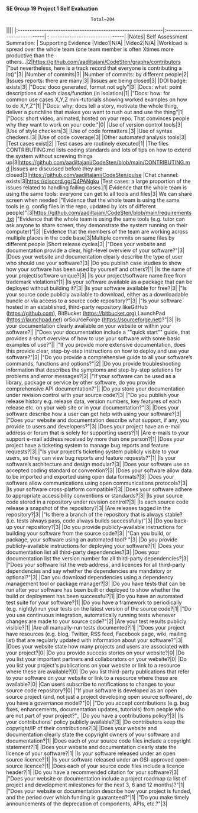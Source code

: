 **SE Group 19 Project 1 Self Evaluation**

                                    Total=204

||||
|:-------------------------------------------------------------|:---------------------------| : -------------------------------|
|Notes| Self Assessment Summation: | Supporting Evidence
|Video1|N/A|
|Video2|N/A|
|Workload is spread over the whole team (one team member is often Xtimes more productive than the others...|2|https://github.com/aadiltajani/CodeSten/graphs/contributors
|"but nevertheless, here is a track record that everyone is contributing a lot)"|3|
|Number of commits|3|
|Number of commits: by different people|2|
|Issues reports: there are many|3|
|Issues are being closed|3|
|DOI badge: exists|3|
|"Docs: doco generated, format not ugly"|3|
|Docs: what: point descriptions of each class/function (in isolation)|1|
|"Docs: how: for common use cases X,Y,Z mini-tutorials showing worked examples on how to do X,Y,Z"|1|
|"Docs: why: docs tell a story, motivate the whole thing, deliver a punchline that makes you want to rush out and use the thing"|1|
|"Docs: short video, animated, hosted on your repo. That convinces people why they want to work on your code."|0|
|Use of version control tools|3|
|Use of style checkers|3|
|Use of code formatters.|3|
|Use of syntax checkers.|3|
|Use of code coverage|3|
|Other automated analysis tools|3|
|Test cases exist|2|
|Test cases are routinely executed|1|
|The files CONTRIBUTING.md lists coding standards and lots of tips on how to extend the system without screwing things up|3|https://github.com/aadiltajani/CodeSten/blob/main/CONTRIBUTING.md
|Issues are discussed before they are closed|3|https://github.com/aadiltajani/CodeSten/pulse
|Chat channel: exists|3|https://discord.gg/Q4PANgku
|Test cases: a large proportion of the issues related to handling failing cases.|1|
Evidence that the whole team is using the same tools: everyone can get to all tools and files|3| We can share screen when needed
|"Evidence that the whole team is using the same tools (e.g. config files in the repo, updated by lots of different people)"|3|https://github.com/aadiltajani/CodeSten/blob/main/requirements.txt
|"Evidence that the whole team is using the same tools (e.g. tutor can ask anyone to share screen, they demonstrate the system running on their computer)"|3|
|Evidence that the members of the team are working across multiple places in the code base|3|Multiple commits on same files by different people
|Short release cycles|3|
|"Does your website and documentation provide a clear, high-level overview of your software?"|3|
|Does your website and documentation clearly describe the type of user who should use your software?|3|
|Do you publish case studies to show how your software has been used by yourself and others?|1|
|Is the name of your project/software unique?|3|
|Is your project/software name free from trademark violations?|1|
|Is your software available as a package that can be deployed without building it?|3|
|Is your software available for free?|3|
|"Is your source code publicly available to download, either as a downloadable bundle or via access to a source code repository?"|3|
|"Is your software hosted in an established, third-party repository likeGitHub (https://github.com), BitBucket (https://bitbucket.org),LaunchPad (https://launchpad.net) orSourceForge (https://sourceforge.net)?"|3|
|Is your documentation clearly available on your website or within your software?||
|"Does your documentation include a ""quick start"" guide, that provides a short overview of how to use your software with some basic examples of use?"||
|"If you provide more extensive documentation, does this provide clear, step-by-step instructions on how to deploy and use your software?"|3|
|"Do you provide a comprehensive guide to all your software’s commands, functions and options?"|2|
|Do you provide troubleshooting information that describes the symptoms and step-by-step solutions for problems and error messages?|2|
|"If your software can be used as a library, package or service by other software, do you provide comprehensive API documentation?"||
|Do you store your documentation under revision control with your source code?|3|
|"Do you publish your release history e.g. release data, version numbers, key features of each release etc. on your web site or in your documentation?"|3|
|Does your software describe how a user can get help with using your software?|3|
|"Does your website and documentation describe what support, if any, you provide to users and developers?"|3|
|Does your project have an e-mail address or forum that is solely for supporting users?|1|
|Are e-mails to your support e-mail address received by more than one person?|1|
|Does your project have a ticketing system to manage bug reports and feature requests?|3|
|"Is your project's ticketing system publicly visible to your users, so they can view bug reports and feature requests?"|1|
|Is your software’s architecture and design modular?|3|
|Does your software use an accepted coding standard or convention?|3|
|Does your software allow data to be imported and exported using open data formats?|3|
|Does your software allow communications using open communications protocols?|3|
|Is your software cross-platform compatible?|3|
|Does your software adhere to appropriate accessibility conventions or standards?|3|
|Is your source code stored in a repository under revision control?|3|
|Is each source code release a snapshot of the repository?|3|
|Are releases tagged in the repository?|3|
|"Is there a branch of the repository that is always stable? (i.e. tests always pass, code always builds successfully)"|3|
|Do you back-up your repository?|3|
|Do you provide publicly-available instructions for building your software from the source code?|3|
|"Can you build, or package, your software using an automated tool? "|3|
|Do you provide publicly-available instructions for deploying your software?|1|
|Does your documentation list all third-party dependencies?|3|
|Does your documentation list the version number for all third-party dependencies?|3|
|"Does your software list the web address, and licences for all third-party dependencies and say whether the dependencies are mandatory or optional?"|3|
|Can you download dependencies using a dependency management tool or package manager?|3|
|Do you have tests that can be run after your software has been built or deployed to show whether the build or deployment has been successful?|1|
|Do you have an automated test suite for your software?|1|
|Do you have a framework to periodically (e.g. nightly) run your tests on the latest version of the source code?|1|
|"Do you use continuous integration, automatically running tests whenever changes are made to your source code?"|2|
|Are your test results publicly visible?|1|
|Are all manually-run tests documented?|1|
|"Does your project have resources (e.g. blog, Twitter, RSS feed, Facebook page, wiki, mailing list) that are regularly updated with information
about your software?"|3|
|Does your website state how many projects and users are associated with your project?|0|
|Do you provide success stories on your website?|0|
|Do you list your important partners and collaborators on your website?|0|
|Do you list your project's publications on your website or link to a resource where these are available?|0|
|Do you list third-party publications that refer to your software on your website or link to a resource where these are available?|0|
|Can users subscribe to notifications to changes to your source code repository?|0|
|"If your software is developed as an open source project (and, not just a project developing open source software), do you have a governance model?"|0|
|"Do you accept contributions (e.g. bug fixes, enhancements, documentation updates, tutorials) from people who are not part of your project?",,
|Do you have a contributions policy?|3|
|Is your contributions' policy publicly available?|3|
|Do contributors keep the copyright/IP of their contributions?|3|
|Does your website and documentation clearly state the copyright owners of your software and documentation?|1|
|Does each of your source code files include a copyright statement?|1|
|Does your website and documentation clearly state the licence of your software?|1|
|Is your software released under an open source licence?|1|
|Is your software released under an OSI-approved open-source licence?|1|
|Does each of your source code files include a licence header?|1|
|Do you have a recommended citation for your software?|3|
|"Does your website or documentation include a project roadmap (a list of project and development milestones for the next 3, 6 and 12 months)?"|1|
|"Does your website or documentation describe how your project is funded, and the period over which funding is guaranteed?"|1|
|"Do you make timely announcements of the deprecation of components, APIs, etc.?"|3|
